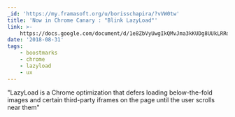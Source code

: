 ```yaml
---
_id: 'https://my.framasoft.org/u/borisschapira/?vVW0tw'
title: 'Now in Chrome Canary : "Blink LazyLoad"'
link: >-
    https://docs.google.com/document/d/1e8ZbVyUwgIkQMvJma3kKUDg8UUkLRRdANStqKuOIvHg/edit
date: '2018-08-31'
tags:
    - boostmarks
    - chrome
    - lazyload
    - ux
---
```


<div class="markdown"><p>&quot;LazyLoad is a Chrome optimization that defers loading below-the-fold images and certain third-party iframes on the page until the user scrolls near them&quot;
</p></div>
